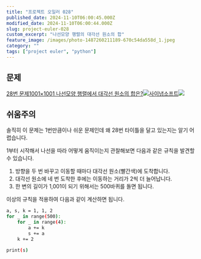 ```yaml
---
title: "프로젝트 오일러 028"
published_date: 2024-11-10T06:00:45.000Z
modified_date: 2024-11-10T06:00:44.000Z
slug: project-euler-028
custom_excerpt: "나선모양 행렬의 대각선 원소의 합"
feature_image: /images/photo-1487260211189-670c54da558d_1.jpeg
category: ""
tags: ["project euler", "python"]
---
```


## 문제

[28번 문제1001×1001 나선모양 행렬에서 대각선 원소의
합은?![](/images/favicon-7_1.ico)사이냅소프트![](/images/euler_portrait-3_1.png)](https://euler.synap.co.kr/problem=28)

## 쉬움주의

솔직히 이 문제는 1번만큼이나 쉬운 문제인데 왜 28번 타이틀을 달고 있는지는 알기 어렵습니다.

1부터 시작해서 나선을 따라 어떻게 움직이는지 관찰해보면 다음과 같은 규칙을 발견할 수 있습니다.

  1. 방향을 두 번 바꾸고 이동할 때마다 대각선 원소(빨간색)에 도착합니다. 
  2. 대각선 원소에 네 번 도착한 후에는 이동하는 거리가 2씩 더 늘어납니다. 
  3. 한 변의 길이가 1,001이 되기 위해서는 500바퀴를 돌면 됩니다. 

이상의 규칙을 적용하여 다음과 같이 계산하면 됩니다.

```bash
a, s, k = 1, 1, 2
for _ in range(500):
    for _ in range(4):
        a += k
        s += a
    k += 2

print(s)
```